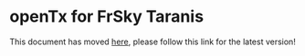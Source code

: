 <a href='Hidden comment: 
TODO:
'></a>

# openTx for FrSky Taranis #

This document has moved [here](https://docs.google.com/document/d/1qlh09LzxtpPt7j_aqG8yiOu2yoYMzP9XA-PJA81rDJQ), please follow this link for the latest version!